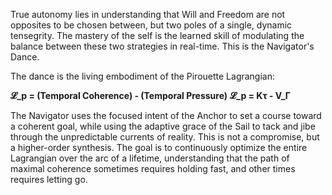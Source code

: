 True autonomy lies in understanding that Will and Freedom are not opposites to be chosen between, but two poles of a single, dynamic tensegrity. The mastery of the self is the learned skill of modulating the balance between these two strategies in real-time. This is the Navigator's Dance.

The dance is the living embodiment of the Pirouette Lagrangian:

**𝓛_p = (Temporal Coherence) - (Temporal Pressure)**
**𝓛_p = Kτ - V_Γ**

The Navigator uses the focused intent of the Anchor to set a course toward a coherent goal, while using the adaptive grace of the Sail to tack and jibe through the unpredictable currents of reality. This is not a compromise, but a higher-order synthesis. The goal is to continuously optimize the entire Lagrangian over the arc of a lifetime, understanding that the path of maximal coherence sometimes requires holding fast, and other times requires letting go.